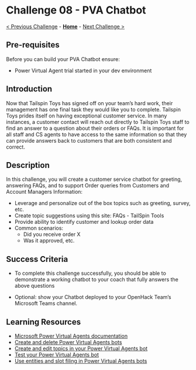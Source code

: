 # Challenge 08 - PVA Chatbot

[< Previous Challenge](./Challenge-07.md) - **[Home](../README.md)** - [Next Challenge >](./Challenge-09.md)

## Pre-requisites

Before you can build your PVA Chatbot ensure:
- Power Virtual Agent trial started in your dev environment


## Introduction

Now that Tailspin Toys has signed off on your team’s hard work, their management has one final task they would like you to complete.  Tailspin Toys prides itself on having exceptional customer service.  In many instances, a customer contact will reach out directly to Tailspin Toys staff to find an answer to a question about their orders or FAQs.  It is important for all staff and CS agents to have access to the same information so that they can provide answers back to customers that are both consistent and correct.

## Description

In this challenge, you will create a customer service chatbot for greeting, answering FAQs, and to support Order queries from Customers and Account Managers
Information:
- Leverage and personalize out of the box topics such as greeting, survey, etc. 
- Create topic suggestions using this site: FAQs - TailSpin Tools
- Provide ability to identify customer and lookup order data
- Common scenarios:
  * Did you receive order X
  * Was it approved, etc.


## Success Criteria

- To complete this challenge successfully, you should be able to demonstrate a working chatbot to your coach that fully answers the above questions

- Optional: show your Chatbot deployed to your OpenHack Team’s Microsoft Teams channel.


## Learning Resources


* [Microsoft Power Virtual Agents documentation](https://docs.microsoft.com/en-us/power-virtual-agents/)
* [Create and delete Power Virtual Agents bots](https://docs.microsoft.com/en-us/power-virtual-agents/authoring-first-bot)
* [Create and edit topics in your Power Virtual Agents bot](https://docs.microsoft.com/en-us/power-virtual-agents/authoring-create-edit-topics)
* [Test your Power Virtual Agents bot](https://docs.microsoft.com/en-us/power-virtual-agents/authoring-test-bot)
* [Use entities and slot filing in Power Virtual Agents bots](https://docs.microsoft.com/en-us/power-virtual-agents/advanced-entities-slot-filling)

